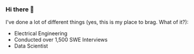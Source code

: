 ### Hi there 👋

I've done a lot of different things (yes, this is my place to brag. What of it?):
 - Electrical Engineering
 - Conducted over 1,500 SWE Interviews
 - Data Scientist



<!--
**bhollan/bhollan** is a ✨ _special_ ✨ repository because its `README.md` (this file) appears on your GitHub profile.

Here are some ideas to get you started:

- 🔭 I’m currently working on ...
- 🌱 I’m currently learning ...
- 👯 I’m looking to collaborate on ...
- 🤔 I’m looking for help with ...
- 💬 Ask me about ...
- 📫 How to reach me: ...
- 😄 Pronouns: ...
- ⚡ Fun fact: ...
-->
